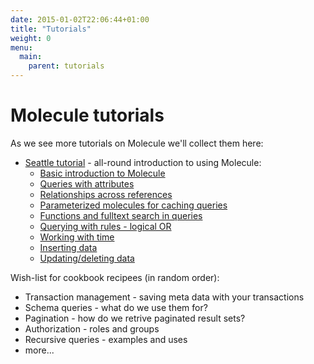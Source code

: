 ```yaml
---
date: 2015-01-02T22:06:44+01:00
title: "Tutorials"
weight: 0
menu:
  main:
    parent: tutorials
---
```


# Molecule tutorials

As we see more tutorials on Molecule we'll collect them here:

- [Seattle tutorial](/molecule/tutorials/seattle) - all-round introduction to using Molecule:
  - [Basic introduction to Molecule](/molecule/tutorials/seattle/#0:3d29aefa7257f22b89227d9f373cd5f9)
  - [Queries with attributes](/molecule/tutorials/seattle/#1:3d29aefa7257f22b89227d9f373cd5f9)
  - [Relationships across references](/molecule/tutorials/seattle/#4:3d29aefa7257f22b89227d9f373cd5f9)
  - [Parameterized molecules for caching queries](/molecule/tutorials/seattle/#5:3d29aefa7257f22b89227d9f373cd5f9)
  - [Functions and fulltext search in queries](/molecule/tutorials/seattle/#6:3d29aefa7257f22b89227d9f373cd5f9)
  - [Querying with rules - logical OR](/molecule/tutorials/seattle/#8:3d29aefa7257f22b89227d9f373cd5f9)
  - [Working with time](/molecule/tutorials/seattle/#9:3d29aefa7257f22b89227d9f373cd5f9)
  - [Inserting data](/molecule/tutorials/seattle/#10:3d29aefa7257f22b89227d9f373cd5f9)
  - [Updating/deleting data](/molecule/tutorials/seattle/#11:3d29aefa7257f22b89227d9f373cd5f9)
  
Wish-list for cookbook recipees (in random order):

- Transaction management - saving meta data with your transactions
- Schema queries - what do we use them for?
- Pagination - how do we retrive paginated result sets?
- Authorization - roles and groups
- Recursive queries - examples and uses
- more...
